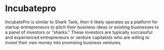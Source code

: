 # Incubatepro
IncubatePro is similar to Shark Tank, then it likely operates as a platform for startup entrepreneurs to pitch their business ideas or existing businesses to a panel of investors or "sharks." These investors are typically successful and experienced entrepreneurs or venture capitalists who are willing to invest their own money into promising business ventures.


